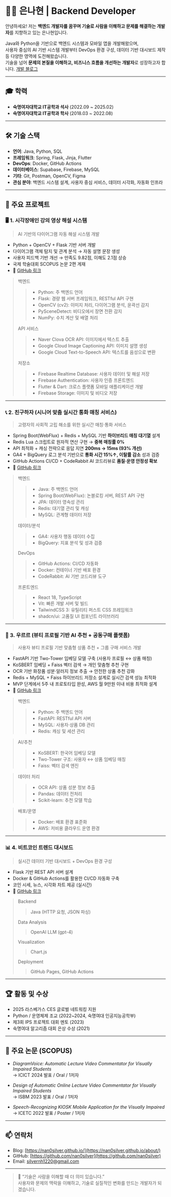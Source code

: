# 🧑‍💻 은나현 | Backend Developer

안녕하세요! 저는 **백엔드 개발자를 꿈꾸며 기술로 사람을 이해하고 문제를 해결하는 개발자**를 지향하고 있는 은나현입니다.

Java와 Python을 기반으로 백엔드 시스템과 모바일 앱을 개발해왔으며,  
사용자 중심의 AI 기반 시스템 개발부터 DevOps 환경 구성, 데이터 기반 대시보드 제작 등 다양한 영역에 도전해왔습니다.  
기술을 넘어 **문제의 본질을 이해하고, 비즈니스 흐름을 개선하는 개발자**로 성장하고자 합니다.
[개발 블로그](https://nan0silver.github.io/about/)

---

## 🎓 학력

- **숙명여자대학교 IT공학과 석사** (2022.09 ~ 2025.02)  
- **숙명여자대학교 IT공학과 학사** (2018.03 ~ 2022.08)

---

## 🛠 기술 스택

- **언어**: Java, Python, SQL  
- **프레임워크**: Spring, Flask, Jinja, Flutter
- **DevOps**: Docker, GitHub Actions  
- **데이터베이스**: Supabase, Firebase, MySQL  
- **기타**: Git, Postman, OpenCV, Figma  
- **관심 분야**: 백엔드 시스템 설계, 사용자 중심 서비스, 데이터 시각화, 자동화 인프라

---

## 💼 주요 프로젝트

### 🖥️ 1. 시각장애인 강의 영상 해설 시스템  
> AI 기반의 다이어그램 자동 해설 시스템 개발  
- Python + OpenCV + Flask 기반 서버 개발  
- 다이어그램 객체 탐지 및 관계 분석 → 자동 설명 문장 생성  
- 사용자 피드백 기반 개선 → 만족도 9.82점, 이해도 2.1점 상승  
- 국제 학술대회 SCOPUS 논문 2편 게재  
- 📂 [GitHub 링크](https://github.com/LectureVoice/LectureVoice-server)

> 백엔드
>> - Python: 주 백엔드 언어
>> - Flask: 경량 웹 서버 프레임워크, RESTful API 구현
>> - OpenCV (cv2): 이미지 처리, 다이어그램 분석, 윤곽선 감지
>> - PySceneDetect: 비디오에서 장면 전환 감지
>> - NumPy: 수치 계산 및 배열 처리
>
> API 서비스
>> - Naver Clova OCR API: 이미지에서 텍스트 추출
>> - Google Cloud Image Captioning API: 이미지 설명 생성
>> - Google Cloud Text-to-Speech API: 텍스트를 음성으로 변환
>
> 저장소
>> - Firebase Realtime Database: 사용자 데이터 및 해설 저장
>> - Firebase Authentication: 사용자 인증
> 프론트엔드
>> - Flutter & Dart: 크로스 플랫폼 모바일 애플리케이션 개발
>> - Firebase Storage: 이미지 및 비디오 저장
>

---

### 📞 2. 친구하자 (시니어 맞춤 실시간 통화 매칭 서비스)  
> 고령자의 사회적 고립 해소를 위한 실시간 매칭·통화 서비스
- Spring Boot(WebFlux) + Redis + MySQL 기반 **하이브리드 매칭 대기열** 설계  
- Redis Lua 스크립트로 원자적 연산 구현 → **중복 매칭률 0%**  
- API 최적화 + 캐싱 전략으로 응답 지연 **200ms → 15ms (93% 개선)**  
- GA4 + BigQuery 로그 분석 기반으로 **통화 시간 15%↑, 이탈률 감소** 성과 검증  
- GitHub Actions CI/CD + CodeRabbit AI 코드리뷰로 **품질·운영 안정성 확보**  
- 📂 [GitHub 링크](https://github.com/chingoo-haja)

> 백엔드  
>> - Java: 주 백엔드 언어  
>> - Spring Boot(WebFlux): 논블로킹 서버, REST API 구현  
>> - JPA: 데이터 영속성 관리  
>> - Redis: 대기열 관리 및 캐싱  
>> - MySQL: 관계형 데이터 저장
>
> 데이터/분석  
>> - GA4: 사용자 행동 데이터 수집  
>> - BigQuery: 지표 분석 및 성과 검증  
>
> DevOps  
>> - GitHub Actions: CI/CD 자동화  
>> - Docker: 컨테이너 기반 배포 환경  
>> - CodeRabbit: AI 기반 코드리뷰 도구
>
> 프론트엔드
>> - React 18, TypeScript
>> - Vit: 빠른 개발 서버 및 빌드
>> - TailwindCSS 3: 유틸리티 퍼스트 CSS 프레임워크
>> - shadcn/ui: 고품질 UI 컴포넌트 라이브러리


---

### 💄 3. 우르르 (뷰티 프로필 기반 AI 추천 + 공동구매 플랫폼)  
> 사용자 뷰티 프로필 기반 맞춤형 상품 추천 + 그룹 구매 서비스 개발  
- FastAPI 기반 Two-Tower 임베딩 모델 구축 (사용자 프로필 ↔ 상품 매칭)  
- KoSBERT 임베딩 + Faiss 벡터 검색 → 개인 맞춤형 추천 구현  
- OCR 기반 화장품 성분·알러지 정보 추출 → 안전한 상품 추천 강화  
- Redis + MySQL + Faiss 하이브리드 저장소 설계로 실시간 검색 성능 최적화  
- MVP 단계에서 5주 내 프로토타입 완성, AWS 월 9만원 이내 비용 최적화 설계  
- 📂 [GitHub 링크](https://github.com/UruruLab)

> 백엔드  
>> - Python: 주 백엔드 언어  
>> - FastAPI: RESTful API 서버  
>> - MySQL: 사용자·상품 DB 관리  
>> - Redis: 캐싱 및 세션 관리  

> AI/추천  
>> - KoSBERT: 한국어 임베딩 모델  
>> - Two-Tower 구조: 사용자 ↔ 상품 임베딩 매칭  
>> - Faiss: 벡터 검색 엔진  

> 데이터 처리  
>> - OCR API: 상품 성분 정보 추출  
>> - Pandas: 데이터 전처리  
>> - Scikit-learn: 추천 모델 학습  

> 배포/운영  
>> - Docker: 배포 환경 표준화  
>> - AWS: 저비용 클라우드 운영 환경  

---

### 📊 4. 비트코인 트렌드 대시보드  
> 실시간 데이터 기반 대시보드 + DevOps 환경 구성  
- Flask 기반 REST API 서버 설계  
- Docker & GitHub Actions를 활용한 CI/CD 자동화 구축  
- 코인 시세, 뉴스, 시각화 차트 제공 (실시간)  
- 📂 [GitHub 링크](https://github.com/nan0silver/doge_trend_monitoring)

> Backend
>> Java (HTTP 요청, JSON 파싱)
>
> Data Analysis
>> OpenAI LLM (gpt-4)
>
> Visualization
>> Chart.js
>
> Deployment
>> GitHub Pages, GitHub Actions

---

## 🏆 활동 및 수상

- 2025 라스베가스 CES 글로벌 네트워킹 지원  
- Python / 운영체제 조교 (2022~2024, 숙명여대 인공지능공학부)  
- 제3회 IPS 프로젝트 대회 멘토 (2023)  
- 숙명여대 알고리즘 대회 은상 수상 (2021)

---

## 📄 주요 논문 (SCOPUS)

- *DiagramVoice: Automatic Lecture Video Commentator for Visually Impaired Students*  
  → ICICT 2024 발표 / Oral / 1저자

- *Design of Automatic Online Lecture Video Commentator for Visually Impaired Students*  
  → ISBM 2023 발표 / Oral / 1저자

- *Speech-Recognizing KIOSK Mobile Application for the Visually Impaired*  
  → ICETC 2022 발표 / Poster / 1저자

---

## 📫 연락처

- Blog: [https://nan0silver.github.io/](https://nan0silver.github.io/about/)  
- GitHub: [https://github.com/nan0silver](https://github.com/nan0silver)  
- Email: silvernh1220@gmail.com

---

> 💬 “기술은 사람을 이해할 때 더 의미 있습니다.”  
> 사용자와 문제의 맥락을 이해하고, 기술로 실질적인 변화를 만드는 개발자가 되겠습니다.
